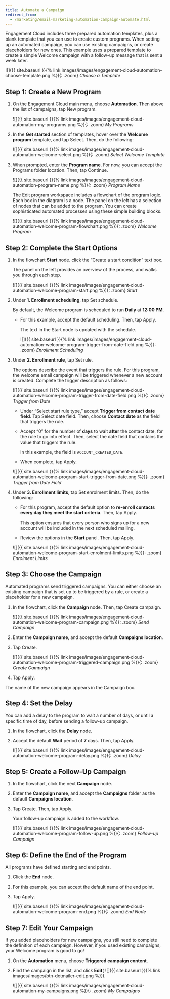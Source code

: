 ```yaml
---
title: Automate a Campaign
redirect_from: 
  - /marketing/email-marketing-automation-campaign-automate.html
---
```


Engagement Cloud includes three prepared automation templates, plus a blank template that you can use to create custom programs. When setting up an automated campaign, you can use existing campaigns, or create placeholders for new ones. This example uses a prepared template to create a simple Welcome campaign with a follow-up message that is sent a week later.

![]({{ site.baseurl }}{% link images/images/engagement-cloud-automation-choose-template.png %}){: .zoom}
*Choose a Template*

## Step 1: Create a New Program

1. On the Engagement Cloud main menu, choose **Automation**. Then above the list of campaigns, tap <span class="btn">New program</span>.

    ![]({{ site.baseurl }}{% link images/images/engagement-cloud-automation-my-programs.png %}){: .zoom}
    *My Programs*

1. In the **Get started** section of templates, hover over the **Welcome program** template, and tap <span class="btn">Select</span>. Then, do the following:

    ![]({{ site.baseurl }}{% link images/images/engagement-cloud-automation-welcome-select.png %}){: .zoom}
    *Select Welcome Template*

1. When prompted, enter the **Program name**. For now, you can accept the Programs folder location. Then, tap <span class="btn">Continue</span>.

    ![]({{ site.baseurl }}{% link images/images/engagement-cloud-automation-program-name.png %}){: .zoom}
    *Program Name*

    The Edit program workspace includes a flowchart of the program logic. Each box in the diagram is a node. The panel on the left has a selection of nodes that can be added to the program. You can create sophisticated automated processes using these simple building blocks.

    ![]({{ site.baseurl }}{% link images/images/engagement-cloud-automation-welcome-program-flowchart.png %}){: .zoom}
    *Welcome Program*

## Step 2: Complete the Start Options

1. In the flowchart **Start** node. click the “Create a start condition” text box.

    The panel on the left provides an overview of the process, and walks you through each step.

    ![]({{ site.baseurl }}{% link images/images/engagement-cloud-automation-welcome-program-start.png %}){: .zoom}
    *Start*

1. Under **1. Enrollment scheduling**, tap <span class="btn">Set schedule</span>.

    By default, the Welcome program is scheduled to run **Daily** at **12:00 PM**.

    * For this example, accept the default scheduling. Then, tap <span class="btn">Apply</span>.

        The text in the Start node is updated with the schedule.

        ![]({{ site.baseurl }}{% link images/images/engagement-cloud-automation-welcome-program-trigger-from-date-field.png %}){: .zoom}
        *Enrollment Scheduling*

1. Under **2. Enrollment rule**, tap <span class="btn">Set rule</span>.

    The options describe the event that triggers the rule. For this program, the welcome email campaign will be triggered whenever a new account is created. Complete the trigger description as follows:

    ![]({{ site.baseurl }}{% link images/images/engagement-cloud-automation-welcome-program-trigger-from-date-field.png %}){: .zoom}
    *Trigger from Date*

    * Under “Select start rule type,” accept **Trigger from contact date field**. Tap <span class="btn">Select date field</span>. Then, choose **Contact date** as the field that triggers the rule.

    * Accept “0” for the number of **days** to wait **after** the contact date, for the rule to go into effect. Then, select the date field that contains the value that triggers the rule.

        In this example, the field is `ACCOUNT_CREATED_DATE`.

    * When complete, tap <span class="btn">Apply</span>.

    ![]({{ site.baseurl }}{% link images/images/engagement-cloud-automation-welcome-program-start-trigger-from-date.png %}){: .zoom}
    *Trigger from Date Field*

1. Under **3. Enrollment limits**, tap <span class="btn">Set enrolment limits</span>. Then, do the following:

    * For this program, accept the default option to **re-enroll contacts every day they meet the start criteria**. Then, tap <span class="btn">Apply</span>.

        This option ensures that every person who signs up for a new account will be included in the next scheduled mailing.

    * Review the options in the **Start** panel. Then, tap <span class="btn">Apply</span>.

    ![]({{ site.baseurl }}{% link images/images/engagement-cloud-automation-welcome-program-start-enrolment-limits.png %}){: .zoom}
    *Enrolment Limits*

## Step 3: Choose the Campaign

Automated programs send triggered campaigns. You can either choose an existing campaign that is set up to be triggered by a rule, or create a placeholder for a new campaign.

1. In the flowchart, click the **Campaign** node. Then, tap <span class="btn">Create campaign</span>.

    ![]({{ site.baseurl }}{% link images/images/engagement-cloud-automation-welcome-program-campaign.png %}){: .zoom}
    *Send Campaign*

1. Enter the **Campaign name**, and accept the default **Campaigns location**.

1. Tap <span class="btn">Create</span>.

    ![]({{ site.baseurl }}{% link images/images/engagement-cloud-automation-welcome-program-triggered-campaign.png %}){: .zoom}
    *Create Campaign*

1. Tap <span class="btn">Apply</span>.

The name of the new campaign appears in the Campaign box.

## Step 4: Set the Delay

You can add a delay to the program to wait a number of days, or until a specific time of day, before sending a follow-up campaign.

1. In the flowchart, click the **Delay** node.

1. Accept the default **Wait** period of **7** days. Then, tap <span class="btn">Apply</span>.

    ![]({{ site.baseurl }}{% link images/images/engagement-cloud-automation-welcome-program-delay.png %}){: .zoom}
    *Delay*

## Step 5: Create a Follow-Up Campaign

1. In the flowchart, click the next **Campaign** node.

1. Enter the **Campaign name**, and accept the **Campaigns** folder as the default **Campaigns location**.

1. Tap <span class="btn">Create</span>. Then, tap <span class="btn">Apply</span>.

    Your follow-up campaign is added to the workflow.

    ![]({{ site.baseurl }}{% link images/images/engagement-cloud-automation-welcome-program-follow-up.png %}){: .zoom}
    *Follow-up Campaign*

## Step 6: Define the End of the Program

All programs have defined starting and end points.

1. Click the **End** node.

1. For this example, you can accept the default name of the end point.

1. Tap <span class="btn">Apply</span>.

    ![]({{ site.baseurl }}{% link images/images/engagement-cloud-automation-welcome-program-end.png %}){: .zoom}
    *End Node*

## Step 7: Edit Your Campaign

If you added placeholders for new campaigns, you still need to complete the definition of each campaign. However, if you used existing campaigns, your Welcome program is good to go!

1. On the **Automation** menu, choose **Triggered campaign content**.

1. Find the campaign in the list, and click **Edit**( ![]({{ site.baseurl }}{% link images/images/btn-dotmailer-edit.png %})).

    ![]({{ site.baseurl }}{% link images/images/engagement-cloud-automation-my-campaigns.png %}){: .zoom}
    *My Campaigns*
